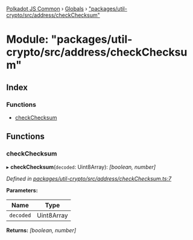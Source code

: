 [Polkadot JS Common](../README.md) › [Globals](../globals.md) › ["packages/util-crypto/src/address/checkChecksum"](_packages_util_crypto_src_address_checkchecksum_.md)

# Module: "packages/util-crypto/src/address/checkChecksum"

## Index

### Functions

* [checkChecksum](_packages_util_crypto_src_address_checkchecksum_.md#checkchecksum)

## Functions

###  checkChecksum

▸ **checkChecksum**(`decoded`: Uint8Array): *[boolean, number]*

*Defined in [packages/util-crypto/src/address/checkChecksum.ts:7](https://github.com/polkadot-js/common/blob/db61ea30/packages/util-crypto/src/address/checkChecksum.ts#L7)*

**Parameters:**

Name | Type |
------ | ------ |
`decoded` | Uint8Array |

**Returns:** *[boolean, number]*
